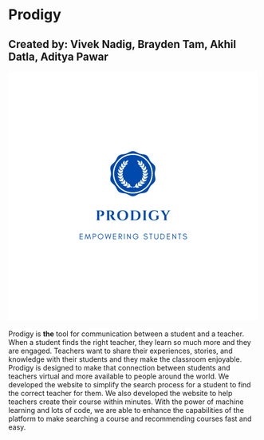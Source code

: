 # Prodigy
## Created by: Vivek Nadig, Brayden Tam, Akhil Datla, Aditya Pawar
![Screenshot](Prodigy.png)


Prodigy is **the** tool for communication between a student and a teacher. When a student finds the right teacher, they learn so much more and they are engaged. Teachers want to share their experiences, stories, and knowledge with their students and they make the classroom enjoyable. 
Prodigy is designed to make that connection between students and teachers virtual and more available to people around the world. We developed the website to simplify the search process for a student to find the correct teacher for them. We also developed the website to help teachers create their course within minutes. 
With the power of machine learning and lots of code, we are able to enhance the capabilities of the platform to make searching a course and recommending courses fast and easy. 



